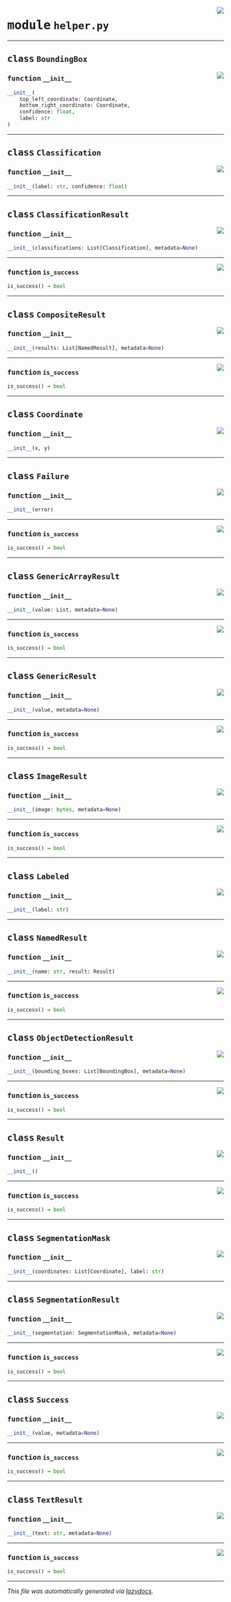 <!-- markdownlint-disable -->

<a href="../starmart/helper.py#L0"><img align="right" style="float:right;" src="https://img.shields.io/badge/-source-cccccc?style=flat-square"></a>

# <kbd>module</kbd> `helper.py`






---

## <kbd>class</kbd> `BoundingBox`




<a href="../starmart/helper.py#L51"><img align="right" style="float:right;" src="https://img.shields.io/badge/-source-cccccc?style=flat-square"></a>

### <kbd>function</kbd> `__init__`

```python
__init__(
    top_left_coordinate: Coordinate,
    bottom_right_coordinate: Coordinate,
    confidence: float,
    label: str
)
```









---

## <kbd>class</kbd> `Classification`




<a href="../starmart/helper.py#L84"><img align="right" style="float:right;" src="https://img.shields.io/badge/-source-cccccc?style=flat-square"></a>

### <kbd>function</kbd> `__init__`

```python
__init__(label: str, confidence: float)
```









---

## <kbd>class</kbd> `ClassificationResult`




<a href="../starmart/helper.py#L90"><img align="right" style="float:right;" src="https://img.shields.io/badge/-source-cccccc?style=flat-square"></a>

### <kbd>function</kbd> `__init__`

```python
__init__(classifications: List[Classification], metadata=None)
```








---

<a href="../starmart/helper.py#L23"><img align="right" style="float:right;" src="https://img.shields.io/badge/-source-cccccc?style=flat-square"></a>

### <kbd>function</kbd> `is_success`

```python
is_success() → bool
```






---

## <kbd>class</kbd> `CompositeResult`




<a href="../starmart/helper.py#L127"><img align="right" style="float:right;" src="https://img.shields.io/badge/-source-cccccc?style=flat-square"></a>

### <kbd>function</kbd> `__init__`

```python
__init__(results: List[NamedResult], metadata=None)
```








---

<a href="../starmart/helper.py#L139"><img align="right" style="float:right;" src="https://img.shields.io/badge/-source-cccccc?style=flat-square"></a>

### <kbd>function</kbd> `is_success`

```python
is_success() → bool
```






---

## <kbd>class</kbd> `Coordinate`




<a href="../starmart/helper.py#L40"><img align="right" style="float:right;" src="https://img.shields.io/badge/-source-cccccc?style=flat-square"></a>

### <kbd>function</kbd> `__init__`

```python
__init__(x, y)
```









---

## <kbd>class</kbd> `Failure`




<a href="../starmart/helper.py#L28"><img align="right" style="float:right;" src="https://img.shields.io/badge/-source-cccccc?style=flat-square"></a>

### <kbd>function</kbd> `__init__`

```python
__init__(error)
```








---

<a href="../starmart/helper.py#L32"><img align="right" style="float:right;" src="https://img.shields.io/badge/-source-cccccc?style=flat-square"></a>

### <kbd>function</kbd> `is_success`

```python
is_success() → bool
```






---

## <kbd>class</kbd> `GenericArrayResult`




<a href="../starmart/helper.py#L152"><img align="right" style="float:right;" src="https://img.shields.io/badge/-source-cccccc?style=flat-square"></a>

### <kbd>function</kbd> `__init__`

```python
__init__(value: List, metadata=None)
```








---

<a href="../starmart/helper.py#L23"><img align="right" style="float:right;" src="https://img.shields.io/badge/-source-cccccc?style=flat-square"></a>

### <kbd>function</kbd> `is_success`

```python
is_success() → bool
```






---

## <kbd>class</kbd> `GenericResult`




<a href="../starmart/helper.py#L144"><img align="right" style="float:right;" src="https://img.shields.io/badge/-source-cccccc?style=flat-square"></a>

### <kbd>function</kbd> `__init__`

```python
__init__(value, metadata=None)
```








---

<a href="../starmart/helper.py#L23"><img align="right" style="float:right;" src="https://img.shields.io/badge/-source-cccccc?style=flat-square"></a>

### <kbd>function</kbd> `is_success`

```python
is_success() → bool
```






---

## <kbd>class</kbd> `ImageResult`




<a href="../starmart/helper.py#L98"><img align="right" style="float:right;" src="https://img.shields.io/badge/-source-cccccc?style=flat-square"></a>

### <kbd>function</kbd> `__init__`

```python
__init__(image: bytes, metadata=None)
```








---

<a href="../starmart/helper.py#L23"><img align="right" style="float:right;" src="https://img.shields.io/badge/-source-cccccc?style=flat-square"></a>

### <kbd>function</kbd> `is_success`

```python
is_success() → bool
```






---

## <kbd>class</kbd> `Labeled`




<a href="../starmart/helper.py#L46"><img align="right" style="float:right;" src="https://img.shields.io/badge/-source-cccccc?style=flat-square"></a>

### <kbd>function</kbd> `__init__`

```python
__init__(label: str)
```









---

## <kbd>class</kbd> `NamedResult`




<a href="../starmart/helper.py#L114"><img align="right" style="float:right;" src="https://img.shields.io/badge/-source-cccccc?style=flat-square"></a>

### <kbd>function</kbd> `__init__`

```python
__init__(name: str, result: Result)
```








---

<a href="../starmart/helper.py#L122"><img align="right" style="float:right;" src="https://img.shields.io/badge/-source-cccccc?style=flat-square"></a>

### <kbd>function</kbd> `is_success`

```python
is_success() → bool
```






---

## <kbd>class</kbd> `ObjectDetectionResult`




<a href="../starmart/helper.py#L62"><img align="right" style="float:right;" src="https://img.shields.io/badge/-source-cccccc?style=flat-square"></a>

### <kbd>function</kbd> `__init__`

```python
__init__(bounding_boxes: List[BoundingBox], metadata=None)
```








---

<a href="../starmart/helper.py#L23"><img align="right" style="float:right;" src="https://img.shields.io/badge/-source-cccccc?style=flat-square"></a>

### <kbd>function</kbd> `is_success`

```python
is_success() → bool
```






---

## <kbd>class</kbd> `Result`




<a href="../starmart/helper.py#L5"><img align="right" style="float:right;" src="https://img.shields.io/badge/-source-cccccc?style=flat-square"></a>

### <kbd>function</kbd> `__init__`

```python
__init__()
```








---

<a href="../starmart/helper.py#L11"><img align="right" style="float:right;" src="https://img.shields.io/badge/-source-cccccc?style=flat-square"></a>

### <kbd>function</kbd> `is_success`

```python
is_success() → bool
```






---

## <kbd>class</kbd> `SegmentationMask`




<a href="../starmart/helper.py#L70"><img align="right" style="float:right;" src="https://img.shields.io/badge/-source-cccccc?style=flat-square"></a>

### <kbd>function</kbd> `__init__`

```python
__init__(coordinates: List[Coordinate], label: str)
```









---

## <kbd>class</kbd> `SegmentationResult`




<a href="../starmart/helper.py#L76"><img align="right" style="float:right;" src="https://img.shields.io/badge/-source-cccccc?style=flat-square"></a>

### <kbd>function</kbd> `__init__`

```python
__init__(segmentation: SegmentationMask, metadata=None)
```








---

<a href="../starmart/helper.py#L23"><img align="right" style="float:right;" src="https://img.shields.io/badge/-source-cccccc?style=flat-square"></a>

### <kbd>function</kbd> `is_success`

```python
is_success() → bool
```






---

## <kbd>class</kbd> `Success`




<a href="../starmart/helper.py#L16"><img align="right" style="float:right;" src="https://img.shields.io/badge/-source-cccccc?style=flat-square"></a>

### <kbd>function</kbd> `__init__`

```python
__init__(value, metadata=None)
```








---

<a href="../starmart/helper.py#L23"><img align="right" style="float:right;" src="https://img.shields.io/badge/-source-cccccc?style=flat-square"></a>

### <kbd>function</kbd> `is_success`

```python
is_success() → bool
```






---

## <kbd>class</kbd> `TextResult`




<a href="../starmart/helper.py#L106"><img align="right" style="float:right;" src="https://img.shields.io/badge/-source-cccccc?style=flat-square"></a>

### <kbd>function</kbd> `__init__`

```python
__init__(text: str, metadata=None)
```








---

<a href="../starmart/helper.py#L23"><img align="right" style="float:right;" src="https://img.shields.io/badge/-source-cccccc?style=flat-square"></a>

### <kbd>function</kbd> `is_success`

```python
is_success() → bool
```








---

_This file was automatically generated via [lazydocs](https://github.com/ml-tooling/lazydocs)._
